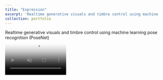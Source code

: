 ```yaml
---
title: "Expression"
excerpt: 'Realtime generative visuals and timbre control using machine learning pose recognition(PoseNet)<br/><video preload="none" autoplay="" loop="" muted="" playsinline="" poster="/images/expression_gif.gif" style="max-width: 200px;"><source src="./images/tn_expression.mp4" type="video/mp4"></video>'
collection: portfolio
---
```


Realtime generative visuals and timbre control using machine learning pose recognition (PoseNet)

<video preload="none" autoplay loop muted playsinline poster="/images/expression.png" style="max-width: 200px;">
  <source src="./images/tn_expression.mp4" type="video/mp4">
  Your browser does not support the video tag.
</video>
